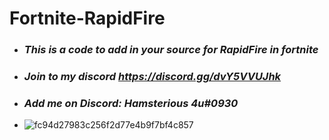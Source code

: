 # Fortnite-RapidFire
- ### _**This is a code to add in your source for RapidFire in fortnite**_
- ### _**Join to my discord https://discord.gg/dvY5VVUJhk**_
- ### _**Add me on Discord: Hamsterious 4u#0930**_
- ![fc94d27983c256f2d77e4b9f7bf4c857](https://user-images.githubusercontent.com/95001569/200854872-ae6ea379-d3a2-478f-bc13-bf3f22ede4dc.gif)
